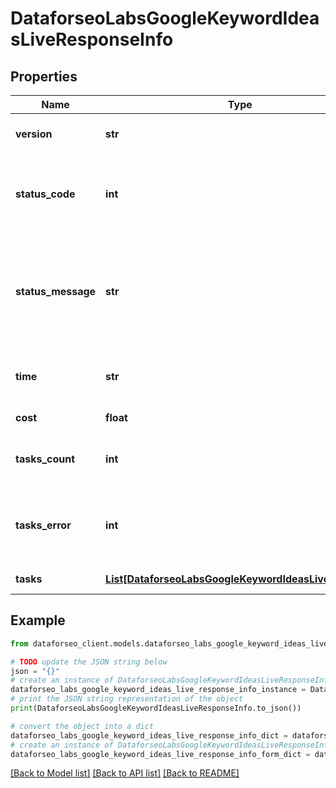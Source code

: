 # DataforseoLabsGoogleKeywordIdeasLiveResponseInfo


## Properties

Name | Type | Description | Notes
------------ | ------------- | ------------- | -------------
**version** | **str** | the current version of the API | [optional] 
**status_code** | **int** | general status code you can find the full list of the response codes here | [optional] 
**status_message** | **str** | general informational message you can find the full list of general informational messages here | [optional] 
**time** | **str** | total execution time, seconds | [optional] 
**cost** | **float** | total tasks cost, USD | [optional] 
**tasks_count** | **int** | the number of tasks in the tasks array | [optional] 
**tasks_error** | **int** | the number of tasks in the tasks array returned with an error | [optional] 
**tasks** | [**List[DataforseoLabsGoogleKeywordIdeasLiveTaskInfo]**](DataforseoLabsGoogleKeywordIdeasLiveTaskInfo.md) | array of tasks | [optional] 

## Example

```python
from dataforseo_client.models.dataforseo_labs_google_keyword_ideas_live_response_info import DataforseoLabsGoogleKeywordIdeasLiveResponseInfo

# TODO update the JSON string below
json = "{}"
# create an instance of DataforseoLabsGoogleKeywordIdeasLiveResponseInfo from a JSON string
dataforseo_labs_google_keyword_ideas_live_response_info_instance = DataforseoLabsGoogleKeywordIdeasLiveResponseInfo.from_json(json)
# print the JSON string representation of the object
print(DataforseoLabsGoogleKeywordIdeasLiveResponseInfo.to_json())

# convert the object into a dict
dataforseo_labs_google_keyword_ideas_live_response_info_dict = dataforseo_labs_google_keyword_ideas_live_response_info_instance.to_dict()
# create an instance of DataforseoLabsGoogleKeywordIdeasLiveResponseInfo from a dict
dataforseo_labs_google_keyword_ideas_live_response_info_form_dict = dataforseo_labs_google_keyword_ideas_live_response_info.from_dict(dataforseo_labs_google_keyword_ideas_live_response_info_dict)
```
[[Back to Model list]](../README.md#documentation-for-models) [[Back to API list]](../README.md#documentation-for-api-endpoints) [[Back to README]](../README.md)


